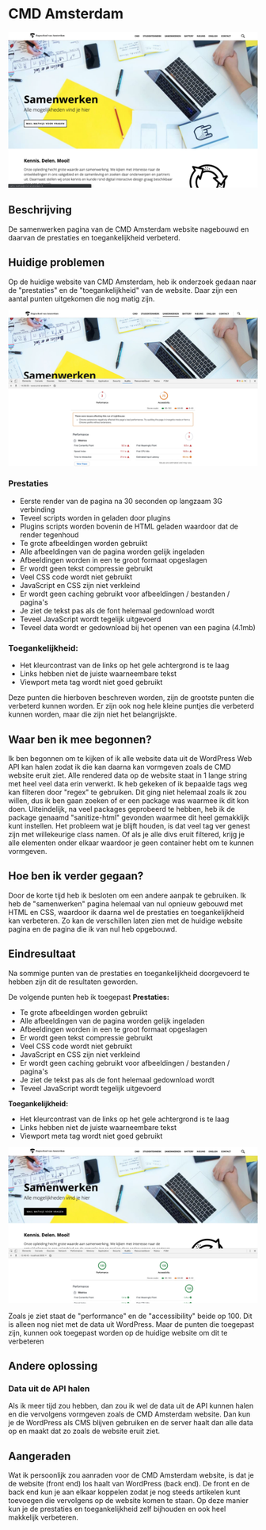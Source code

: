 # CMD Amsterdam

![Screenshot applicatie](./docs/screenshot.jpg)

## Beschrijving
De samenwerken pagina van de CMD Amsterdam website nagebouwd en daarvan de prestaties en toegankelijkheid verbeterd.

## Huidige problemen
Op de huidige website van CMD Amsterdam, heb ik onderzoek gedaan naar de "prestaties" en de "toegankelijkheid" van de website. Daar zijn een aantal punten uitgekomen die nog matig zijn.

![Audit test before optimisations](./docs/audit-before.jpg)

### Prestaties
- Eerste render van de pagina na 30 seconden op langzaam 3G verbinding
- Teveel scripts worden in geladen door plugins
- Plugins scripts worden bovenin de HTML geladen waardoor dat de render tegenhoud
- Te grote afbeeldingen worden gebruikt
- Alle afbeeldingen van de pagina worden gelijk ingeladen
- Afbeeldingen worden in een te groot formaat opgeslagen
- Er wordt geen tekst compressie gebruikt
- Veel CSS code wordt niet gebruikt
- JavaScript en CSS zijn niet verkleind
- Er wordt geen caching gebruikt voor afbeeldingen / bestanden / pagina's
- Je ziet de tekst pas als de font helemaal gedownload wordt
- Teveel JavaScript wordt tegelijk uitgevoerd
- Teveel data wordt er gedownload bij het openen van een pagina (4.1mb)

### Toegankelijkheid:
- Het kleurcontrast van de links op het gele achtergrond is te laag
- Links hebben niet de juiste waarneembare tekst
- Viewport meta tag wordt niet goed gebruikt

Deze punten die hierboven beschreven worden, zijn de grootste punten die verbeterd kunnen worden. Er zijn ook nog hele kleine puntjes die verbeterd kunnen worden, maar die zijn niet het belangrijskte.

## Waar ben ik mee begonnen?
Ik ben begonnen om te kijken of ik alle website data uit de WordPress Web API kan halen zodat ik die kan daarna kan vormgeven zoals de CMD website eruit ziet.
Alle rendered data op de website staat in 1 lange string met heel veel data erin verwerkt. Ik heb gekeken of ik bepaalde tags weg kan filteren door "regex" te gebruiken. Dit ging niet helemaal zoals ik zou willen, dus ik ben gaan zoeken of er een package was waarmee ik dit kon doen. Uiteindelijk, na veel packages geprobeerd te hebben, heb ik de package genaamd "sanitize-html" gevonden waarmee dit heel gemakklijk kunt instellen.
Het probleem wat je blijft houden, is dat veel tag ver genest zijn met willekeurige class namen. Of als je alle divs eruit filtered, krijg je alle elementen onder elkaar waardoor je geen container hebt om te kunnen vormgeven.

## Hoe ben ik verder gegaan?
Door de korte tijd heb ik besloten om een andere aanpak te gebruiken. Ik heb de "samenwerken" pagina helemaal van nul opnieuw gebouwd met HTML en CSS, waardoor ik daarna wel de prestaties en toegankelijkheid kan verbeteren. Zo kan de verschillen laten zien met de huidige website pagina en de pagina die ik van nul heb opgebouwd.

## Eindresultaat
Na sommige punten van de prestaties en toegankelijkheid doorgevoerd te hebben zijn dit de resultaten geworden.

De volgende punten heb ik toegepast
**Prestaties:**
- Te grote afbeeldingen worden gebruikt
- Alle afbeeldingen van de pagina worden gelijk ingeladen
- Afbeeldingen worden in een te groot formaat opgeslagen
- Er wordt geen tekst compressie gebruikt
- Veel CSS code wordt niet gebruikt
- JavaScript en CSS zijn niet verkleind
- Er wordt geen caching gebruikt voor afbeeldingen / bestanden / pagina's
- Je ziet de tekst pas als de font helemaal gedownload wordt
- Teveel JavaScript wordt tegelijk uitgevoerd

**Toegankelijkheid:**
- Het kleurcontrast van de links op het gele achtergrond is te laag
- Links hebben niet de juiste waarneembare tekst
- Viewport meta tag wordt niet goed gebruikt

![Audit test before optimisations](./docs/audit-after.jpg)

Zoals je ziet staat de "performance" en de "accessibility" beide op 100. Dit is alleen nog niet met de data uit WordPress. Maar de punten die toegepast zijn, kunnen ook toegepast worden op de huidige website om dit te verbeteren

## Andere oplossing
### Data uit de API halen
Als ik meer tijd zou hebben, dan zou ik wel de data uit de API kunnen halen en die vervolgens vormgeven zoals de CMD Amsterdam website. Dan kun je de WordPress als CMS blijven gebruiken en de server haalt dan alle data op en maakt dat zo zoals de website eruit ziet.

## Aangeraden
Wat ik persoonlijk zou aanraden voor de CMD Amsterdam website, is dat je de website (front end) los haalt van WordPress (back end). De front en de back end kun je aan elkaar koppelen zodat je nog steeds artikelen kunt toevoegen die vervolgens op de website komen te staan. Op deze manier kun je de prestaties en toegankelijkheid zelf bijhouden en ook heel makkelijk verbeteren.